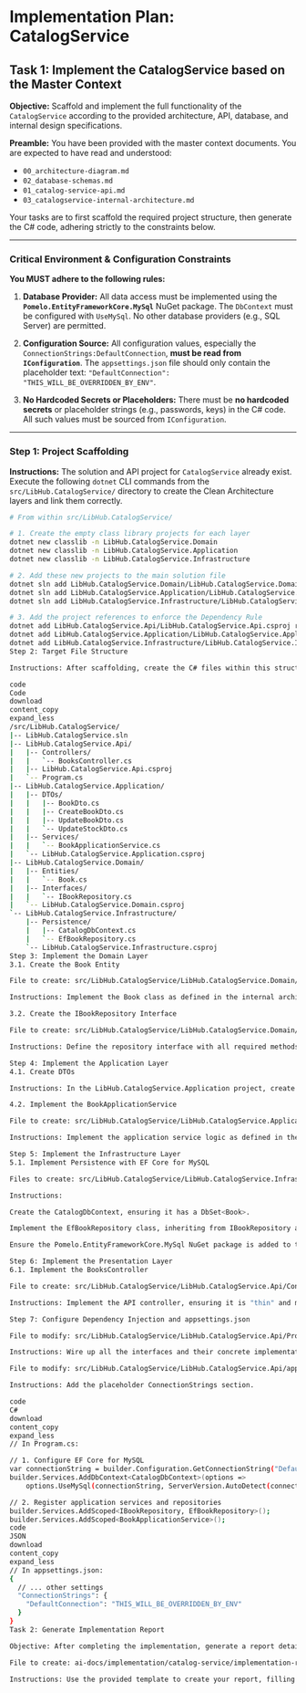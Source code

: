 # Implementation Plan: CatalogService

## Task 1: Implement the CatalogService based on the Master Context

**Objective:** Scaffold and implement the full functionality of the `CatalogService` according to the provided architecture, API, database, and internal design specifications.

**Preamble:** You have been provided with the master context documents. You are expected to have read and understood:
- `00_architecture-diagram.md`
- `02_database-schemas.md`
- `01_catalog-service-api.md`
- `03_catalogservice-internal-architecture.md`

Your tasks are to first scaffold the required project structure, then generate the C# code, adhering strictly to the constraints below.

---
### **Critical Environment & Configuration Constraints**

**You MUST adhere to the following rules:**

1.  **Database Provider:** All data access must be implemented using the **`Pomelo.EntityFrameworkCore.MySql`** NuGet package. The `DbContext` must be configured with `UseMySql`. No other database providers (e.g., SQL Server) are permitted.

2.  **Configuration Source:** All configuration values, especially the `ConnectionStrings:DefaultConnection`, **must be read from `IConfiguration`**. The `appsettings.json` file should only contain the placeholder text: `"DefaultConnection": "THIS_WILL_BE_OVERRIDDEN_BY_ENV"`.

3.  **No Hardcoded Secrets or Placeholders:** There must be **no hardcoded secrets** or placeholder strings (e.g., passwords, keys) in the C# code. All such values must be sourced from `IConfiguration`.

---
### **Step 1: Project Scaffolding**

**Instructions:** The solution and API project for `CatalogService` already exist. Execute the following `dotnet` CLI commands from the `src/LibHub.CatalogService/` directory to create the Clean Architecture layers and link them correctly.

```bash
# From within src/LibHub.CatalogService/

# 1. Create the empty class library projects for each layer
dotnet new classlib -n LibHub.CatalogService.Domain
dotnet new classlib -n LibHub.CatalogService.Application
dotnet new classlib -n LibHub.CatalogService.Infrastructure

# 2. Add these new projects to the main solution file
dotnet sln add LibHub.CatalogService.Domain/LibHub.CatalogService.Domain.csproj
dotnet sln add LibHub.CatalogService.Application/LibHub.CatalogService.Application.csproj
dotnet sln add LibHub.CatalogService.Infrastructure/LibHub.CatalogService.Infrastructure.csproj

# 3. Add the project references to enforce the Dependency Rule
dotnet add LibHub.CatalogService.Api/LibHub.CatalogService.Api.csproj reference LibHub.CatalogService.Application/LibHub.CatalogService.Application.csproj
dotnet add LibHub.CatalogService.Application/LibHub.CatalogService.Application.csproj reference LibHub.CatalogService.Domain/LibHub.CatalogService.Domain.csproj
dotnet add LibHub.CatalogService.Infrastructure/LibHub.CatalogService.Infrastructure.csproj reference LibHub.CatalogService.Application/LibHub.CatalogService.Application.csproj
Step 2: Target File Structure

Instructions: After scaffolding, create the C# files within this structure.

code
Code
download
content_copy
expand_less
/src/LibHub.CatalogService/
|-- LibHub.CatalogService.sln
|-- LibHub.CatalogService.Api/
|   |-- Controllers/
|   |   `-- BooksController.cs
|   |-- LibHub.CatalogService.Api.csproj
|   `-- Program.cs
|-- LibHub.CatalogService.Application/
|   |-- DTOs/
|   |   |-- BookDto.cs
|   |   |-- CreateBookDto.cs
|   |   |-- UpdateBookDto.cs
|   |   `-- UpdateStockDto.cs
|   |-- Services/
|   |   `-- BookApplicationService.cs
|   `-- LibHub.CatalogService.Application.csproj
|-- LibHub.CatalogService.Domain/
|   |-- Entities/
|   |   `-- Book.cs
|   |-- Interfaces/
|   |   `-- IBookRepository.cs
|   `-- LibHub.CatalogService.Domain.csproj
`-- LibHub.CatalogService.Infrastructure/
    |-- Persistence/
    |   |-- CatalogDbContext.cs
    |   `-- EfBookRepository.cs
    `-- LibHub.CatalogService.Infrastructure.csproj
Step 3: Implement the Domain Layer
3.1. Create the Book Entity

File to create: src/LibHub.CatalogService/LibHub.CatalogService.Domain/Entities/Book.cs

Instructions: Implement the Book class as defined in the internal architecture document, including its business logic methods (DecrementStock, IncrementStock).

3.2. Create the IBookRepository Interface

File to create: src/LibHub.CatalogService/LibHub.CatalogService.Domain/Interfaces/IBookRepository.cs

Instructions: Define the repository interface with all required methods (GetByIdAsync, GetAllAsync, AddAsync, UpdateAsync).

Step 4: Implement the Application Layer
4.1. Create DTOs

Instructions: In the LibHub.CatalogService.Application project, create all required DTO files.

4.2. Implement the BookApplicationService

File to create: src/LibHub.CatalogService/LibHub.CatalogService.Application/Services/BookApplicationService.cs

Instructions: Implement the application service logic as defined in the architecture, injecting IBookRepository and orchestrating the use cases.

Step 5: Implement the Infrastructure Layer
5.1. Implement Persistence with EF Core for MySQL

Files to create: src/LibHub.CatalogService/LibHub.CatalogService.Infrastructure/Persistence/CatalogDbContext.cs and EfBookRepository.cs.

Instructions:

Create the CatalogDbContext, ensuring it has a DbSet<Book>.

Implement the EfBookRepository class, inheriting from IBookRepository and using the CatalogDbContext.

Ensure the Pomelo.EntityFrameworkCore.MySql NuGet package is added to this project.

Step 6: Implement the Presentation Layer
6.1. Implement the BooksController

File to create: src/LibHub.CatalogService/LibHub.CatalogService.Api/Controllers/BooksController.cs

Instructions: Implement the API controller, ensuring it is "thin" and matches the OpenAPI specification exactly. Pay attention to the required [Authorize] attributes for admin and internal service calls.

Step 7: Configure Dependency Injection and appsettings.json

File to modify: src/LibHub.CatalogService/LibHub.CatalogService.Api/Program.cs

Instructions: Wire up all the interfaces and their concrete implementations for dependency injection.

File to modify: src/LibHub.CatalogService/LibHub.CatalogService.Api/appsettings.json

Instructions: Add the placeholder ConnectionStrings section.

code
C#
download
content_copy
expand_less
// In Program.cs:

// 1. Configure EF Core for MySQL
var connectionString = builder.Configuration.GetConnectionString("DefaultConnection");
builder.Services.AddDbContext<CatalogDbContext>(options =>
    options.UseMySql(connectionString, ServerVersion.AutoDetect(connectionString)));

// 2. Register application services and repositories
builder.Services.AddScoped<IBookRepository, EfBookRepository>();
builder.Services.AddScoped<BookApplicationService>();
code
JSON
download
content_copy
expand_less
// In appsettings.json:
{
  // ... other settings
  "ConnectionStrings": {
    "DefaultConnection": "THIS_WILL_BE_OVERRIDDEN_BY_ENV"
  }
}
Task 2: Generate Implementation Report

Objective: After completing the implementation, generate a report detailing what was done and any pending items.

File to create: ai-docs/implementation/catalog-service/implementation-report.md

Instructions: Use the provided template to create your report, filling in the checkboxes for completed tasks.


